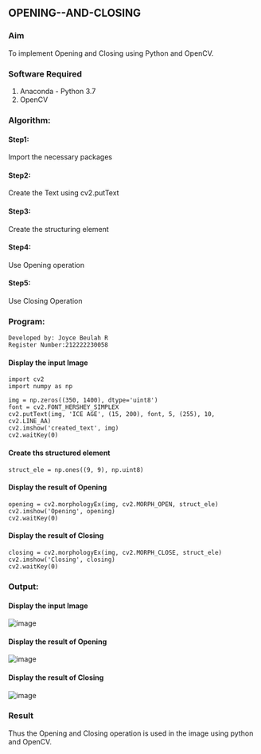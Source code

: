 ## OPENING--AND-CLOSING
### Aim
To implement Opening and Closing using Python and OpenCV.

### Software Required
1. Anaconda - Python 3.7
2. OpenCV
### Algorithm:
#### Step1:
Import the necessary packages
#### Step2:
Create the Text using cv2.putText
#### Step3:
Create the structuring element
#### Step4:
Use Opening operation
#### Step5:
Use Closing Operation

### Program:
```
Developed by: Joyce Beulah R
Register Number:212222230058
```
#### Display the input Image
```
import cv2
import numpy as np

img = np.zeros((350, 1400), dtype='uint8')
font = cv2.FONT_HERSHEY_SIMPLEX
cv2.putText(img, 'ICE AGE', (15, 200), font, 5, (255), 10, cv2.LINE_AA)
cv2.imshow('created_text', img)
cv2.waitKey(0)
```
#### Create ths structured element
```
struct_ele = np.ones((9, 9), np.uint8)
```
#### Display the result of Opening
```
opening = cv2.morphologyEx(img, cv2.MORPH_OPEN, struct_ele)
cv2.imshow('Opening', opening)
cv2.waitKey(0)
```
#### Display the result of Closing
```
closing = cv2.morphologyEx(img, cv2.MORPH_CLOSE, struct_ele)
cv2.imshow('Closing', closing)
cv2.waitKey(0)
```
### Output:

#### Display the input Image
![image](https://github.com/JoyceBeulah/OPENING--AND-CLOSING/assets/118343698/339eb79a-faa6-4905-956f-d7c71958c9f5)


#### Display the result of Opening
![image](https://github.com/JoyceBeulah/OPENING--AND-CLOSING/assets/118343698/c1d73204-2c9b-4aa2-b4a6-4e12bf820f1a)


#### Display the result of Closing
![image](https://github.com/JoyceBeulah/OPENING--AND-CLOSING/assets/118343698/c8b4e370-e437-4566-832d-b717aff204df)


### Result
Thus the Opening and Closing operation is used in the image using python and OpenCV.
